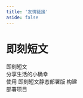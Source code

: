 ```yaml
---
title: '友情链接'
aside: false
---
```

<div id="page"><h1 class="page-title">即刻短文</h1>
<div class="author-content author-content-item essayPage single">
<div class="card-content"><div class="author-content-item-tips">即刻短文</div>
<span class="author-content-item-title">分享生活的小确幸</span><div class="content-bottom"><div class="tips">使用 即刻短文静态部署版 构建</div></div><div class="banner-button-group"><a class="banner-button" onclick="pjax.loadUrl(&quot;/posts/207c/&quot;)" data-pjax-state=""><i class="fas fa-circle-chevron-right"></i><span class="banner-button-text">部署项目</span></a></div></div></div>
</div>